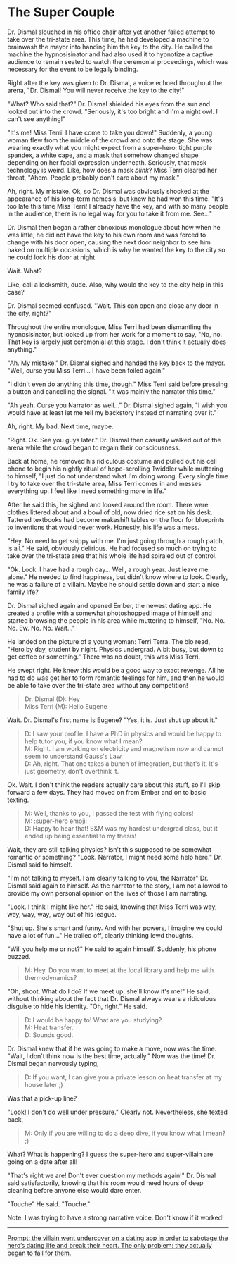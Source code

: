 # The Super Couple

Dr. Dismal slouched in his office chair after yet another failed attempt to take over the tri-state area.
This time, he had developed a machine to brainwash the mayor into handing him the key to the city.
He called the machine the hypnosisinator and had also used it to hypnotize a captive audience to remain seated to watch the ceremonial proceedings, which was necessary for the event to be legally binding.

Right after the key was given to Dr. Dismal, a voice echoed throughout the arena, "Dr. Dismal! You will never receive the key to the city!"

"What? Who said that?" Dr. Dismal shielded his eyes from the sun and looked out into the crowd. "Seriously, it's too bright and I'm a night owl. I can't see anything!"

"It's me! Miss Terri! I have come to take you down!" Suddenly, a young woman flew from the middle of the crowd and onto the stage.
She was wearing exactly what you might expect from a super-hero: tight purple spandex, a white cape, and a mask that somehow changed shape depending on her facial expression underneath.
Seriously, that mask technology is weird.
Like, how does a mask *blink*?
Miss Terri cleared her throat, "Ahem. People probably don't care about my mask."

Ah, right. My mistake. Ok, so Dr. Dismal was obviously shocked at the appearance of his long-term nemesis, but knew he had won this time. "It's too late this time Miss Terri! I already have the key, and with so many people in the audience, there is no legal way for you to take it from me. See..."

Dr. Dismal then began a rather obnoxious monologue about how when he was little, he did not have the key to his own room and was forced to change with his door open, causing the next door neighbor to see him naked on multiple occasions, which is why he wanted the key to the city so he could lock his door at night.

Wait. What?

Like, call a locksmith, dude. Also, why would the key to the city help in this case?

Dr. Dismal seemed confused. "Wait. This can open and close any door in the city, right?"

Throughout the entire monologue, Miss Terri had been dismantling the hypnosisinator, but looked up from her work for a moment to say, "No, no. That key is largely just ceremonial at this stage. I don't think it actually does anything."

"Ah. My mistake." Dr. Dismal sighed and handed the key back to the mayor. "Well, curse you Miss Terri... I have been foiled again."

"I didn't even do anything this time, though." Miss Terri said before pressing a button and cancelling the signal. "It was mainly the narrator this time."

"Ah yeah. Curse you Narrator as well..." Dr. Dismal sighed again, "I wish you would have at least let me tell my backstory instead of narrating over it."

Ah, right. My bad. Next time, maybe.

"Right. Ok. See you guys later." Dr. Dismal then casually walked out of the arena while the crowd began to regain their consciousness.

Back at home, he removed his ridiculous costume and pulled out his cell phone to begin his nightly ritual of hope-scrolling Twiddler while muttering to himself, "I just do not understand what I'm doing wrong. Every single time I try to take over the tri-state area, Miss Terri comes in and messes everything up. I feel like I need something more in life."

After he said this, he sighed and looked around the room.
There were clothes littered about and a bowl of old, now dried rice sat on his desk.
Tattered textbooks had become makeshift tables on the floor for blueprints to inventions that would never work.
Honestly, his life was a mess.

"Hey. No need to get snippy with me. I'm just going through a rough patch, is all."
He said, obviously delirious.
He had focused so much on trying to take over the tri-state area that his whole life had spiraled out of control.

"Ok. Look. I have had a rough day... Well, a rough year. Just leave me alone."
He needed to find happiness, but didn't know where to look.
Clearly, he was a failure of a villain.
Maybe he should settle down and start a nice family life?

Dr. Dismal sighed again and opened Ember, the newest dating app.
He created a profile with a somewhat photoshopped image of himself and started browsing the people in his area while muttering to himself, "No. No. No. Ew. No. No. Wait..."

He landed on the picture of a young woman: Terri Terra.
The bio read, "Hero by day, student by night. Physics undergrad. A bit busy, but down to get coffee or something."
There was no doubt, this was Miss Terri.

He swept right.
He knew this would be a good way to exact revenge.
All he had to do was get her to form romantic feelings for him, and then he would be able to take over the tri-state area without any competition!

> Dr. Dismal (D): Hey  
> Miss Terri (M): Hello Eugene

Wait. Dr. Dismal's first name is Eugene?
"Yes, it is. Just shut up about it."

> D: I saw your profile. I have a PhD in physics and would be happy to help tutor you, if you know what I mean?  
> M: Right. I am working on electricity and magnetism now and cannot seem to understand Gauss's Law.  
> D: Ah, right. That one takes a bunch of integration, but that's it. It's just geometry, don't overthink it.  

Ok. Wait. I don't think the readers actually care about this stuff, so I'll skip forward a few days.
They had moved on from Ember and on to basic texting.

> M: Well, thanks to you, I passed the test with flying colors!  
> M: :super-hero emoji:  
> D: Happy to hear that! E&M was my hardest undergrad class, but it ended up being essential to my thesis!  

Wait, they are still talking physics? Isn't this supposed to be somewhat romantic or something?
"Look. Narrator, I might need some help here." Dr. Dismal said to himself.

"I'm not talking to myself. I am clearly talking to you, the Narrator" Dr. Dismal said again to himself. As the narrator to the story, I am not allowed to provide my own personal opinion on the lives of those I am narrating.

"Look. I think I might like her." He said, knowing that Miss Terri was way, way, way, way, way out of his league.

"Shut up. She's smart and funny. And with her powers, I imagine we could have a lot of fun..." He trailed off, clearly thinking lewd thoughts.

"Will you help me or not?" He said to again himself.
Suddenly, his phone buzzed.

> M: Hey. Do you want to meet at the local library and help me with thermodynamics?

"Oh, shoot. What do I do? If we meet up, she'll know it's me!" He said, without thinking about the fact that Dr. Dismal always wears a ridiculous disguise to hide his identity. "Oh, right." He said.

> D: I would be happy to! What are you studying?  
> M: Heat transfer.  
> D: Sounds good.

Dr. Dismal knew that if he was going to make a move, now was the time.
"Wait, I don't think now is the best time, actually."
Now was the time!
Dr. Dismal began nervously typing, 

> D: If you want, I can give you a private lesson on heat transfer at my house later ;)

Was that a pick-up line?

"Look! I don't do well under pressure."
Clearly not.
Nevertheless, she texted back,

> M: Only if you are willing to do a deep dive, if you know what I mean? ;)

What? What is happening?
I guess the super-hero and super-villain are going on a date after all!

"That's right we are! Don't ever question my methods again!" Dr. Dismal said satisfactorily, knowing that his room would need hours of deep cleaning before anyone else would dare enter.

"Touche" He said. "Touche."

Note: I was trying to have a strong narrative voice. Don't know if it worked!

---
[Prompt: the villain went undercover on a dating app in order to sabotage the hero’s dating life and break their heart. The only problem: they actually began to fall for them.](https://www.reddit.com/r/WritingPrompts/comments/l2pmpc/wp_the_villain_went_undercover_on_a_dating_app_in/gk7bb08/)
